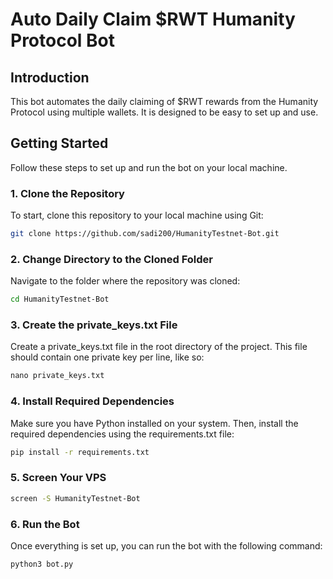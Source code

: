 # Auto Daily Claim $RWT Humanity Protocol Bot

## Introduction
This bot automates the daily claiming of $RWT rewards from the Humanity Protocol using multiple wallets. It is designed to be easy to set up and use.

## Getting Started

Follow these steps to set up and run the bot on your local machine.

### 1. Clone the Repository

To start, clone this repository to your local machine using Git:

```bash
git clone https://github.com/sadi200/HumanityTestnet-Bot.git
```

### 2. Change Directory to the Cloned Folder

Navigate to the folder where the repository was cloned:

```bash
cd HumanityTestnet-Bot
```

### 3. Create the private_keys.txt File
Create a private_keys.txt file in the root directory of the project. This file should contain one private key per line, like so:

```python
nano private_keys.txt 
```

### 4. Install Required Dependencies
Make sure you have Python installed on your system. Then, install the required dependencies using the requirements.txt file:

```bash
pip install -r requirements.txt
```

### 5. Screen Your VPS

```bash
screen -S HumanityTestnet-Bot
```

### 6. Run the Bot
Once everything is set up, you can run the bot with the following command:

```bash
python3 bot.py
```
